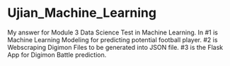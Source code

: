 # Ujian_Machine_Learning

My answer for Module 3 Data Science Test in Machine Learning. In #1 is Machine Learning Modeling for predicting potential football player. #2 is Webscraping Digimon Files to be generated into JSON file. #3 is the Flask App for Digimon Battle prediction.

